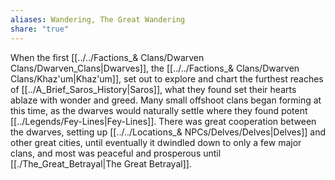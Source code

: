 ```yaml
---
aliases: Wandering, The Great Wandering
share: "true"
---
```


When the first [[../../Factions_& Clans/Dwarven Clans/Dwarven_Clans|Dwarves]], the [[../../Factions_& Clans/Dwarven Clans/Khaz'um|Khaz'um]], set out to explore and chart the furthest reaches of [[../A_Brief_Saros_History|Saros]], what they found set their hearts ablaze with wonder and greed. Many small offshoot clans began forming at this time, as the dwarves would naturally settle where they found potent [[../Legends/Fey-Lines|Fey-Lines]]. There was great cooperation between the dwarves, setting up [[../../Locations_& NPCs/Delves/Delves|Delves]] and other great cities, until eventually it dwindled down to only a few major clans, and most was peaceful and prosperous until [[./The_Great_Betrayal|The Great Betrayal]].